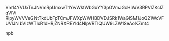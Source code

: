 Vm14YVUxTnJNVmRpUmxwT1YwWktWbGxYY3pGVmJGcHlWV3RPVlZKclZqVlVi
RlpyWVVVeGNtTkdUbFpTCmJFWXpWWHBDVDJSRk1WaGlSM1JoQ21WcVFUVlJN
bVIzWTIxR1dHRjZNRXREYld4NlpVRTlQUW9LZW1SeAoKZmt4

npb